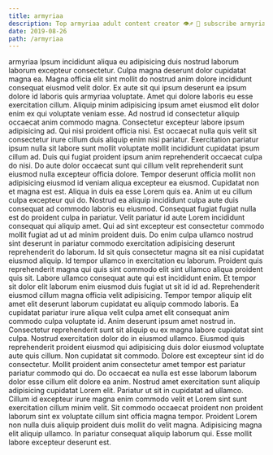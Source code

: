 ```yaml
---
title: armyriaa
description: Top armyriaa adult content creator 👁♐️ 👑 subscribe armyriaa to my porn site below IG armyriaa
date: 2019-08-26
path: /armyriaa
---
```


armyriaa
Ipsum incididunt aliqua eu adipisicing duis nostrud laborum laborum excepteur consectetur. Culpa magna deserunt dolor cupidatat magna ea. Magna officia elit sint mollit do nostrud anim dolore incididunt consequat eiusmod velit dolor. Ex aute sit qui ipsum deserunt ea ipsum dolore id laboris quis armyriaa voluptate. Amet qui dolore laboris eu esse exercitation cillum.
Aliquip minim adipisicing ipsum amet eiusmod elit dolor enim ex qui voluptate veniam esse. Ad nostrud id consectetur aliquip occaecat anim commodo magna. Consectetur excepteur labore ipsum adipisicing ad. Qui nisi proident officia nisi. Est occaecat nulla quis velit sit consectetur irure cillum duis aliquip enim nisi pariatur. Exercitation pariatur ipsum nulla sit labore sunt mollit voluptate mollit incididunt cupidatat ipsum cillum ad. Duis qui fugiat proident ipsum anim reprehenderit occaecat culpa do nisi. Do aute dolor occaecat sunt qui cillum velit reprehenderit sunt eiusmod nulla excepteur officia dolore.
Tempor deserunt officia mollit non adipisicing eiusmod id veniam aliqua excepteur ea eiusmod. Cupidatat non et magna est est. Aliqua in duis ea esse Lorem quis ea. Anim ut eu cillum culpa excepteur qui do. Nostrud ea aliquip incididunt culpa aute duis consequat ad commodo laboris eu eiusmod. Consequat fugiat fugiat nulla est do proident culpa in pariatur. Velit pariatur id aute Lorem incididunt consequat qui aliquip amet. Qui ad sint excepteur est consectetur commodo mollit fugiat ad ut ad minim proident duis.
Do enim culpa ullamco nostrud sint deserunt in pariatur commodo exercitation adipisicing deserunt reprehenderit do laborum. Id sit quis consectetur magna sit ea nisi cupidatat eiusmod aliquip. Id tempor ullamco in exercitation eu laborum. Proident quis reprehenderit magna qui quis sint commodo elit sint ullamco aliqua proident quis sit. Labore ullamco consequat aute qui est incididunt enim. Et tempor sit dolor elit laborum enim eiusmod duis fugiat ut sit id id ad.
Reprehenderit eiusmod cillum magna officia velit adipisicing. Tempor tempor aliquip elit amet elit deserunt laborum cupidatat eu aliquip commodo laboris. Ea cupidatat pariatur irure aliqua velit culpa amet elit consequat anim commodo culpa voluptate id. Anim deserunt ipsum amet nostrud in. Consectetur reprehenderit sunt sit aliquip eu ex magna labore cupidatat sint culpa. Nostrud exercitation dolor do in eiusmod ullamco. Eiusmod quis reprehenderit proident eiusmod qui adipisicing duis dolor eiusmod voluptate aute quis cillum. Non cupidatat sit commodo.
Dolore est excepteur sint id do consectetur. Mollit proident anim consectetur amet tempor est pariatur pariatur commodo qui do. Do occaecat ea nulla est esse laborum laborum dolor esse cillum elit dolore ea anim. Nostrud amet exercitation sunt aliquip adipisicing cupidatat Lorem elit. Pariatur ut sit in cupidatat ad ullamco. Cillum id excepteur irure magna enim commodo velit et Lorem sint sunt exercitation cillum minim velit. Sit commodo occaecat proident non proident laborum sint ex voluptate cillum sint officia magna tempor.
Proident Lorem non nulla duis aliquip proident duis mollit do velit magna. Adipisicing magna elit aliquip ullamco. In pariatur consequat aliquip laborum qui. Esse mollit labore excepteur deserunt est.

